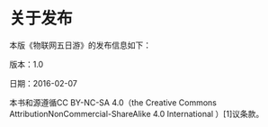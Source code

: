 # 关于发布
本版《物联网五日游》的发布信息如下：

版本：1.0

日期：2016-02-07



本书和源遵循CC BY-NC-SA 4.0（the Creative Commons AttributionNonCommercial-ShareAlike 4.0 International ）[1]议条款。